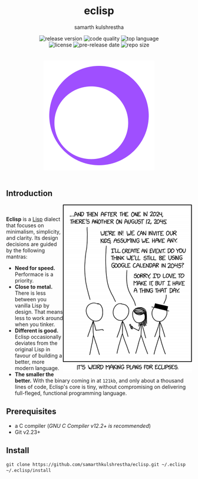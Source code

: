 <div align="center">
<h1>eclisp</h1>

samarth kulshrestha

![release version](https://img.shields.io/github/v/release/samarthkulshrestha/eclisp?color=%23a039fa&include_prereleases&style=for-the-badge)
![code quality](https://img.shields.io/codefactor/grade/github/samarthkulshrestha/eclisp/main?style=for-the-badge)
![top language](https://img.shields.io/github/languages/top/samarthkulshrestha/eclisp?color=%234877f7&style=for-the-badge)
<br>
![license](https://img.shields.io/github/license/samarthkulshrestha/eclisp?color=%23f2e85a&style=for-the-badge)
![pre-release date](https://img.shields.io/github/release-date-pre/samarthkulshrestha/eclisp?color=%23f76ad4&style=for-the-badge)
![repo size](https://img.shields.io/github/repo-size/samarthkulshrestha/eclisp?color=%2346d4a0&style=for-the-badge)
<br/><br/><br/>
![eclisp logo](assets/eclisp.png)
<br/><br>
</div>

## Introduction

<img src="assets/xkcd_eclipse.png" align="right" />
<br />

**Eclisp** is a [Lisp](https://en.wikipedia.org/wiki/LISP) dialect that focuses on minimalism, simplicity, and clarity. Its design decisions are guided by the following mantras:

+ **Need for speed.** Performace is a priority.
+ **Close to metal.** There is less between you vanilla Lisp by design. That means less to work around when you tinker.
+ **Different is good.** Eclisp occasionally deviates from the original Lisp in favour of building a better, more modern language.
+ **The smaller the better.** With the binary coming in at `121kb`, and only about a thousand lines of code, Eclisp's core is tiny, without compromising on delivering full-fleged, functional programming language.

## Prerequisites

+ a C compiler (*GNU C Compiler v12.2+ is recommended*)
+ Git v2.23+

## Install

```
git clone https://github.com/samarthkulshrestha/eclisp.git ~/.eclisp
~/.eclisp/install
```
